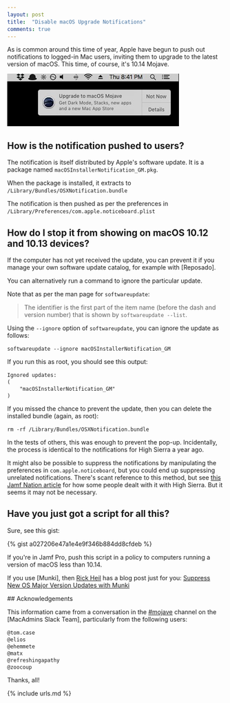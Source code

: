 ```yaml
---
layout: post
title:  "Disable macOS Upgrade Notifications"
comments: true
---
```


As is common around this time of year, Apple have begun to push out notifications to logged-in Mac users, inviting them to upgrade to the latest version of macOS. This time, of course, it's 10.14 Mojave.

![img-1]

## How is the notification pushed to users?

The notification is itself distributed by Apple's software update. It is a package named `macOSInstallerNotification_GM.pkg`.

When the package is installed, it extracts to `/Library/Bundles/OSXNotification.bundle`

The notification is then pushed as per the preferences in `/Library/Preferences/com.apple.noticeboard.plist`

## How do I stop it from showing on macOS 10.12 and 10.13 devices?

If the computer has not yet received the update, you can prevent it if you manage your own software update catalog, for example with [Reposado].

You can alternatively run a command to ignore the particular update.

Note that as per the man page for `softwareupdate`:

> The identifier is the first part of the item name (before the dash and version number) that is shown by `softwareupdate --list`.

Using the `--ignore` option of `softwareupdate`, you can ignore the update as follows:

```
softwareupdate --ignore macOSInstallerNotification_GM
```

If you run this as root, you should see this output:

```
Ignored updates:
(
    "macOSInstallerNotification_GM"
)
```

If you missed the chance to prevent the update, then you can delete the installed bundle (again, as root):

```
rm -rf /Library/Bundles/OSXNotification.bundle
```

In the tests of others, this was enough to prevent the pop-up. Incidentally, the process is identical to the notifications for High Sierra a year ago.

It might also be possible to suppress the notifications by manipulating the preferences in `com.apple.noticeboard`, but you could end up suppressing unrelated notifications. There's scant reference to this method, but see [this Jamf Nation article](https://www.jamf.com/jamf-nation/discussions/26103/high-sierra-upgrade-nags) for how some people dealt with it with High Sierra. But it seems it may not be necessary.


## Have you just got a script for all this?

Sure, see this gist:

{% gist a027206e47a1e4e9f346b884dd8cfdeb %}

If you're in Jamf Pro, push this script in a policy to computers running a version of macOS less than 10.14.

If you use [Munki], then [Rick Heil](https://rickheil.com/) has a blog post just for you: [Suppress New OS Major Version Updates with Munki](https://rickheil.com/suppress-new-os-major-version-updates-with-munki/)


## Acknowledgements

This information came from a conversation in the [#mojave](https://macadmins.slack.com/messages/CB0547P08) channel on the [MacAdmins Slack Team], particularly from the following users:

```
@tom.case
@elios
@ehemmete
@matx
@refreshingapathy
@zoocoup
```

Thanks, all!

[img-1]: /assets/images/Upgrade.png

{% include urls.md %}
